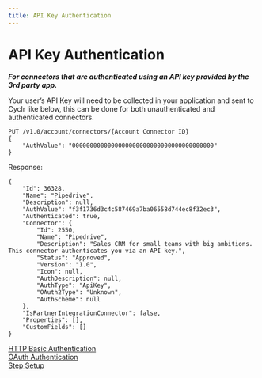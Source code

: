 ```yaml
---
title: API Key Authentication
---
```


# API Key Authentication #

_**For connectors that are authenticated using an API key provided by the 3rd party app.**_

Your user’s API Key will need to be collected in your application and sent to Cyclr like below, this can be done for both unauthenticated and authenticated connectors.

    PUT /v1.0/account/connectors/{Account Connector ID}
    {
        "AuthValue": "0000000000000000000000000000000000000000"
    }

Response:

    {
        "Id": 36328,
        "Name": "Pipedrive",
        "Description": null,
        "AuthValue": "f3f1736d3c4c587469a7ba06558d744ec8f32ec3",
        "Authenticated": true,
        "Connector": {
            "Id": 2550,
            "Name": "Pipedrive",
            "Description": "Sales CRM for small teams with big ambitions. This connector authenticates you via an API key.",
            "Status": "Approved",
            "Version": "1.0",
            "Icon": null,
            "AuthDescription": null,
            "AuthType": "ApiKey",
            "OAuth2Type": "Unknown",
            "AuthScheme": null
        },
        "IsPartnerIntegrationConnector": false,
        "Properties": [],
        "CustomFields": []
    }

[HTTP Basic Authentication](./basic-authentication)  
[OAuth Authentication](./oauth-authentication)  
[Step Setup](./step-set-up)